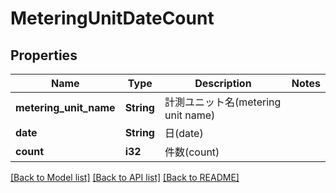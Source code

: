 # MeteringUnitDateCount

## Properties

Name | Type | Description | Notes
------------ | ------------- | ------------- | -------------
**metering_unit_name** | **String** | 計測ユニット名(metering unit name) | 
**date** | **String** | 日(date) | 
**count** | **i32** | 件数(count) | 

[[Back to Model list]](../README.md#documentation-for-models) [[Back to API list]](../README.md#documentation-for-api-endpoints) [[Back to README]](../README.md)


